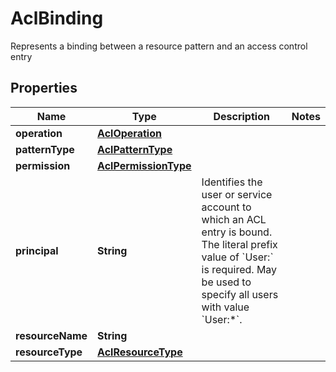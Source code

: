 

# AclBinding

Represents a binding between a resource pattern and an access control entry

## Properties

Name | Type | Description | Notes
------------ | ------------- | ------------- | -------------
**operation** | [**AclOperation**](AclOperation.md) |  | 
**patternType** | [**AclPatternType**](AclPatternType.md) |  | 
**permission** | [**AclPermissionType**](AclPermissionType.md) |  | 
**principal** | **String** | Identifies the user or service account to which an ACL entry is bound. The literal prefix value of &#x60;User:&#x60; is required. May be used to specify all users with value &#x60;User:*&#x60;. | 
**resourceName** | **String** |  | 
**resourceType** | [**AclResourceType**](AclResourceType.md) |  | 



